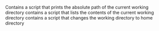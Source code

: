 Contains a script that prints the absolute path of the current  working directory
contains a script that lists the contents of the current working directory
contains a script that changes the working directory to home directory
